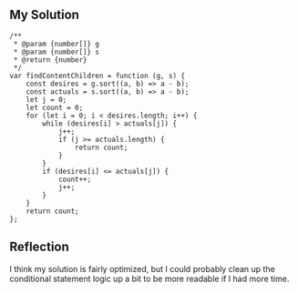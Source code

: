 ## My Solution

```
/**
 * @param {number[]} g
 * @param {number[]} s
 * @return {number}
 */
var findContentChildren = function (g, s) {
    const desires = g.sort((a, b) => a - b);
    const actuals = s.sort((a, b) => a - b);
    let j = 0;
    let count = 0;
    for (let i = 0; i < desires.length; i++) {
        while (desires[i] > actuals[j]) {
            j++;
            if (j >= actuals.length) {
                return count;
            }
        }
        if (desires[i] <= actuals[j]) {
            count++;
            j++;
        }
    }
    return count;
};
```

## Reflection

I think my solution is fairly optimized, but I could probably clean up the conditional statement logic up a bit to be more readable if I had more time.
